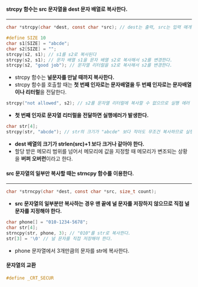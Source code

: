 #### strcpy 함수는 src 문자열을 dest 문자 배열로 복사한다. ####
_______
```c
char *strcpy(char *dest, const char *src); // dest는 출력, src는 입력 매개 변수
```


```c
#define SIZE 10
char s1[SIZE] = "abcde";
char s2[SIZE] = "";
strcpy(s2, s1); // s1를 s2로 복사된다
strcpy(s2, s1); // 문자 배열 s1을 문자 배열 s2로 복사해서 s2를 변경한다.
strcpy(s2, "good job"); // 문자열 리터럴을 s2로 복사해서 s2를 변경한다.
```
- strcpy 함수는 **널문자를 만날 때까지 복사한다.**
- strcpy 함수를 호출할 때는 **첫 번째 인자로는 문자배열을 두 번째 인자로는 문자배열이나 리터럴**을 전달한다.

```c
strcpy("not allowed", s2); // s2를 문자열 리터럴에 복사할 수 없으므로 실행 에러
```
- **첫 번째 인자로 문자열 리터럴을 전달하면 실행에러가 발생한다.**

```c
char str[4];
strcpy(str, "abcde"); // str의 크기가 "abcde" 보다 작아도 무조건 복사하므로 실행 에러가 발생한다.
```
- **dest 배열의 크기가 strlen(src)+1 보다 크거나 같아야 한다.**
- 할당 받은 메모리 범위를 넘어서 메모리에 값을 지정할 때 메모리가 변조되는 상황을 **버퍼 오버런**이라고 한다.

#### src 문자열의 일부만 복사할 때는 strncpy 함수를 이용한다. ####
_________
```c
char *strncpy(char *dest, const char *src, size_t count);
```
- **src 문자열의 일부분만 복사하는 경우 맨 끝에 널 문자를 저장하지 않으므로 직접 널 문자를 지정해야 한다.**

```c
char phone[] = "010-1234-5678";
char str[4];
strncpy(str, phone, 3); // "010"를 str로 복사한다.
str[3] = '\0' // 널 문자를 직접 저장해야 한다.
```
- phone 문자열에서 3개만큼의 문자를 str에 복사한다.

#### 문자열의 교환 ####
```c
#define _CRT_SECUR
```